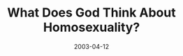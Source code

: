 ---
layout: message
category: message
series: "Go Ahead and Ask"
title: "What Does God Think About Homosexuality?"
date: 2003-04-12
message_id: 228
---